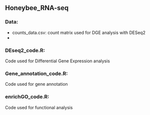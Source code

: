 ## Honeybee_RNA-seq
### Data:
- counts_data.csv: count matrix used for DGE analysis with DESeq2
- 
### DEseq2_code.R: 
Code used for Differential Gene Expression analysis 
### Gene_annotation_code.R: 
Code used for gene annotation
### enrichGO_code.R: 
Code used for functional analysis
